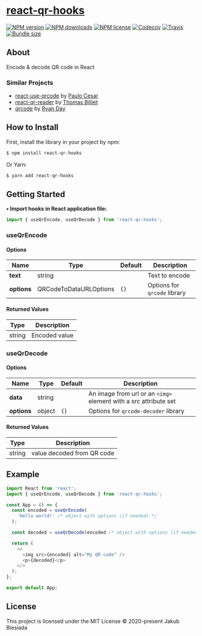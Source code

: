 # [react-qr-hooks](https://github.com/cool-hooks/react-qr-hooks)

[![NPM version](https://img.shields.io/npm/v/react-qr-hooks?style=flat-square)](https://www.npmjs.com/package/react-qr-hooks)
[![NPM downloads](https://img.shields.io/npm/dm/react-qr-hooks?style=flat-square)](https://www.npmjs.com/package/react-qr-hooks)
[![NPM license](https://img.shields.io/npm/l/react-qr-hooks?style=flat-square)](https://www.npmjs.com/package/react-qr-hooks)
[![Codecov](https://img.shields.io/codecov/c/github/cool-hooks/react-qr-hooks?style=flat-square)](https://codecov.io/gh/cool-hooks/react-qr-hooks)
[![Travis](https://img.shields.io/travis/cool-hooks/react-qr-hooks/master?style=flat-square)](https://travis-ci.org/cool-hooks/react-qr-hooks)
[![Bundle size](https://img.shields.io/bundlephobia/min/react-qr-hooks?style=flat-square)](https://bundlephobia.com/result?p=react-qr-hooks)

## About

Encode & decode QR code in React

### Similar Projects

- [react-use-qrcode](https://github.com/pocesar/react-use-qrcode/) by [Paulo Cesar](https://github.com/pocesar/)
- [react-qr-reader](https://github.com/JodusNodus/react-qr-reader/) by [Thomas Billiet](https://github.com/JodusNodus/)
- [qrcode](https://github.com/soldair/node-qrcode/) by [Ryan Day](https://github.com/soldair/)

## How to Install

First, install the library in your project by npm:

```sh
$ npm install react-qr-hooks
```

Or Yarn:

```sh
$ yarn add react-qr-hooks
```

## Getting Started

**• Import hooks in React application file:**

```js
import { useQrEncode, useQrDecode } from 'react-qr-hooks';
```

### useQrEncode

#### Options

| Name        | Type                   | Default | Description                  |
| ----------- | ---------------------- | ------- | ---------------------------- |
| **text**    | string                 | ` `     | Text to encode               |
| **options** | QRCodeToDataURLOptions | `{}`    | Options for `qrcode` library |

#### Returned Values

| Type   | Description   |
| ------ | ------------- |
| string | Encoded value |

### useQrDecode

#### Options

| Name        | Type   | Default | Description                                                      |
| ----------- | ------ | ------- | ---------------------------------------------------------------- |
| **data**    | string | ` `     | An image from url or an `<img>` element with a src attribute set |
| **options** | object | `{}`    | Options for `qrcode-decoder` library                             |

#### Returned Values

| Type   | Description                |
| ------ | -------------------------- |
| string | value decoded from QR code |

## Example

```js
import React from 'react';
import { useQrEncode, useQrDecode } from 'react-qr-hooks';

const App = () => {
  const encoded = useQrEncode(
    'Hello world!' /* object with options (if needed) */
  );

  const decoded = useQrDecode(encoded /* object with options (if needed) */);

  return (
    <>
      <img src={encoded} alt="My QR code" />
      <p>{decoded}</p>
    </>
  );
};

export default App;
```

## License

This project is licensed under the MIT License © 2020-present Jakub Biesiada
